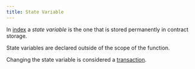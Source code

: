 ```yaml
---
title: State Variable
---
```


In [index](/knowledge/Web3/solidity/index.md) a _state variable_ is the one that is stored permanently in contract storage.

State variables are declared outside of the scope of the function.

Changing the state variable is considered a [transaction](/knowledge/Web3/transaction.md).

